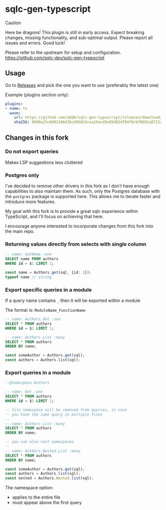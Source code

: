 # sqlc-gen-typescript

> [!CAUTION]
> Here be dragons! This plugin is still in early access. Expect breaking changes, missing functionality, and sub-optimal output. Please report all issues and errors. Good luck!

Please refer to the upstream for setup and configuration. https://github.com/sqlc-dev/sqlc-gen-typescript

## Usage

Go to [Releases](https://github.com/eEQK/sqlc-gen-typescript/releases) and pick the one you want to use (preferably the latest one)

Example (plugins section only):
```yml
plugins:
- name: ts
  wasm:
    url: https://github.com/eEQK/sqlc-gen-typescript/releases/download/v20241222.095711_4e4caaa/sqlc-gen-typescript_dev.wasm
    sha256: 9600a25c0d013d6d1bc69b824cea19acd5e054024704f0cb70092a8722a2b9a1
```

## Changes in this fork

### Do not export queries
Makes LSP suggestions less cluttered

### Postgres only
I've decided to remove other drivers in this fork as I don't have enough capabilities
to also maintain them. As such, only the Postgres database with the `postgres` package is supported
here. This allows me to iterate faster and introduce more features.

My goal with this fork is to provide a great sqlc experience within TypeScript,
and I'll focus on achieving that here.

I encourage anyone interested to incorporate changes from this fork into the main repo.

### Returning values directly from selects with single column
```sql
-- name: GetName :one
SELECT name FROM authors
WHERE id = $1 LIMIT 1;
```

```typescript
const name = Authors.get(sql, {id: 1});
typeof name // string
```

### Export specific queries in a module
If a query name contains `_` then it will be exported within a module

The format is: `ModuleName_FunctionName`

```sql
-- name: Authors_Get :one
SELECT * FROM authors
WHERE id = $1 LIMIT 1;

-- name: Authors_List :many
SELECT * FROM authors
ORDER BY name;
```

```typescript
const someAuthor = Authors.get(sql);
const authors = Authors.list(sql);
```

### Export queries in a module

```sql
--@namespace Authors

-- name: Get :one
SELECT * FROM authors
WHERE id = $1 LIMIT 1;

-- file namespace will be removed from queries, in case
-- you have the same query in multiple files
--
-- name: Authors_List :many
SELECT * FROM authors
ORDER BY name;

-- you can also nest namespaces
--
-- name: Authors_Nested_List :many
SELECT * FROM authors
ORDER BY name;
```

```typescript
const someAuthor = Authors.get(sql);
const authors = Authors.list(sql);
const nested = Authors.Nested.list(sql);
```

The namespace option:
* applies to the entire file
* must appear above the first query
